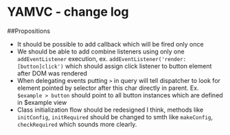 YAMVC - change log
=============

##Propositions
* It should be possible to add callback which will be fired only once
* We should be able to add combine listeners using only one `addEventListener` execution, ex.
`addEventListener('render:[button]click')` which should assign click listener to button element after DOM was rendered
* When delegating events putting `>` in query will tell dispatcher to look for element pointed by selector after this char
 directly in parent. Ex. `$example > button` should point to all button instances which are defined in $example view
* Class initialization flow should be redesigned I think, methods like `initConfig`, `initRequired` should be changed to
smth like `makeConfig`, `checkRequired` which sounds more clearly.
